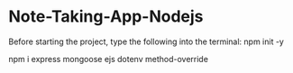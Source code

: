 # Note-Taking-App-Nodejs
Before starting the project, type the following into the terminal:
npm init -y










npm i express mongoose ejs dotenv method-override
